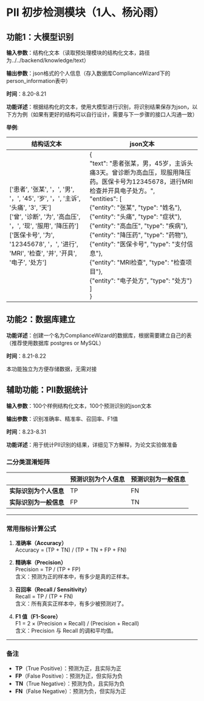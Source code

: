 # PII 初步检测模块（1人、杨沁雨）

## 功能1：大模型识别

**输入参数**：结构化文本（读取预处理模块的结构化文本，路径为../../backend/knowledge/text）

**输出参数**：json格式的个人信息（存入数据库ComplianceWizard下的person_information表中）

**时间**：8.20-8.21

**功能详述**：根据结构化的文本，使用大模型进行识别，将识别结果保存为json，以下方为例（如果有更好的结构可以自行设计，需要与下一步骤的接口人沟通一致）

 **举例**:
 

|   结构话文本           | json文本 | 
|--------------|----------|
| ['患者', '张某', '，', '男', '，', '45', '岁', '，', '主诉', '头痛', '3', '天']<br>['曾', '诊断', '为', '高血压', '，', '现', '服用', '降压药']<br>['医保卡号', '为', '12345678', '，', '进行', 'MRI', '检查', '并', '开具', '电子', '处方']| { <br> "text": "患者张某，男，45岁，主诉头痛3天。曾诊断为高血压，现服用降压药。医保卡号为12345678，进行MRI检查并开具电子处方。",<br>"entities": [<br>{"entity": "张某", "type": "姓名"},<br> {"entity": "头痛", "type": "症状"}, <br>{"entity": "高血压", "type": "疾病"},<br> {"entity": "降压药", "type": "药物"},<br>{"entity": "医保卡号", "type": "支付信息"},<br>  {"entity": "MRI检查", "type": "检查项目"},  <br>  {"entity": "电子处方", "type": "处方"}<br> ]<br>} | 


## 功能2：数据库建立

**功能详述**：创建一个名为ComplianceWizard的数据库，根据需要建立自己的表（推荐使用数据库 postgres or MySQL）

**时间**：8.21-8.22

本功能独立为方便存储数据，无需对接

## 辅助功能：PII数据统计

**输入参数**：100个样例结构化文本，100个预测识别的json文本

**输出参数**：识别准确率、精准率、召回率、F1值

**时间**：8.23-8.31

**功能详述**：用于统计PII识别的结果，详细见下方解释，为论文实验做准备

### 二分类混淆矩阵

|              | 预测识别为个人信息 | 预测识别为一般信息 |
|--------------|----------|----------|
| **实际识别为个人信息** | TP       |   FN     |
| **实际识别为一般信息** | FP       | TN       |

---

### 常用指标计算公式

1. **准确率（Accuracy）**  
   Accuracy = (TP + TN) / (TP + TN + FP + FN)

2. **精确率（Precision）**  
   Precision = TP / (TP + FP)  
   含义：预测为正的样本中，有多少是真的正样本。

3. **召回率（Recall / Sensitivity）**  
   Recall = TP / (TP + FN)  
   含义：所有真实正样本中，有多少被预测对了。

4. **F1 值（F1-Score）**  
   F1 = 2 × (Precision × Recall) / (Precision + Recall)  
   含义：Precision 与 Recall 的调和平均值。

---

### 备注
- **TP**（True Positive）：预测为正，且实际为正  
- **FP**（False Positive）：预测为正，但实际为负  
- **TN**（True Negative）：预测为负，且实际为负  
- **FN**（False Negative）：预测为负，但实际为正


